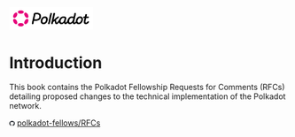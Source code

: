 <p><img width="30%" src="images/Polkadot_Logo_Horizontal_Pink_Black.svg" alt="Polkadot logo" /></p>

# Introduction

This book contains the Polkadot Fellowship Requests for Comments (RFCs)
detailing proposed changes to the technical implementation of the Polkadot network.

<p><img width="2%" src="images/github-mark.svg" alt="GitHub logo" />&nbsp;<a href="https://github.com/polkadot-fellows/RFCs/">polkadot-fellows/RFCs</a></p>
